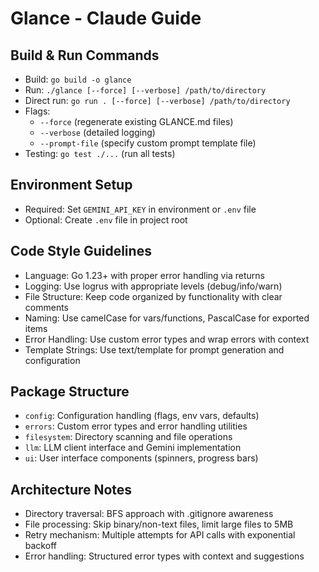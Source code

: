 # Glance - Claude Guide

## Build & Run Commands
- Build: `go build -o glance`
- Run: `./glance [--force] [--verbose] /path/to/directory`
- Direct run: `go run . [--force] [--verbose] /path/to/directory`
- Flags: 
  - `--force` (regenerate existing GLANCE.md files)
  - `--verbose` (detailed logging)
  - `--prompt-file` (specify custom prompt template file)
- Testing: `go test ./...` (run all tests)

## Environment Setup
- Required: Set `GEMINI_API_KEY` in environment or `.env` file
- Optional: Create `.env` file in project root

## Code Style Guidelines
- Language: Go 1.23+ with proper error handling via returns
- Logging: Use logrus with appropriate levels (debug/info/warn)
- File Structure: Keep code organized by functionality with clear comments
- Naming: Use camelCase for vars/functions, PascalCase for exported items
- Error Handling: Use custom error types and wrap errors with context
- Template Strings: Use text/template for prompt generation and configuration

## Package Structure
- `config`: Configuration handling (flags, env vars, defaults)
- `errors`: Custom error types and error handling utilities
- `filesystem`: Directory scanning and file operations
- `llm`: LLM client interface and Gemini implementation
- `ui`: User interface components (spinners, progress bars)

## Architecture Notes
- Directory traversal: BFS approach with .gitignore awareness
- File processing: Skip binary/non-text files, limit large files to 5MB
- Retry mechanism: Multiple attempts for API calls with exponential backoff
- Error handling: Structured error types with context and suggestions